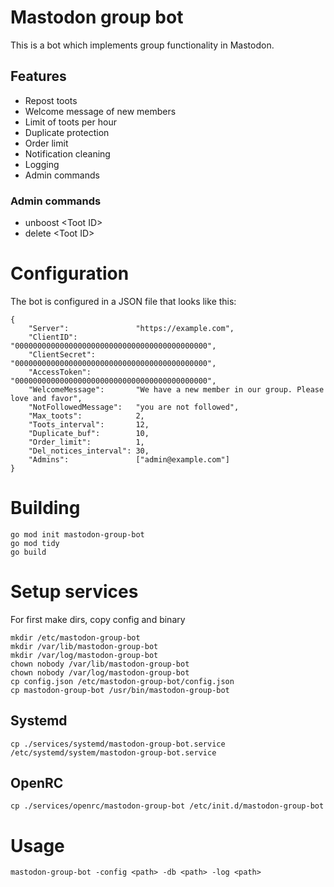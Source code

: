 # Mastodon group bot

This is a bot which implements group functionality in Mastodon.

## Features

* Repost toots
* Welcome message of new members
* Limit of toots per hour
* Duplicate protection
* Order limit
* Notification cleaning
* Logging
* Admin commands

### Admin commands

* unboost \<Toot ID>
* delete  \<Toot ID>

# Configuration

The bot is configured in a JSON file that looks like this:
```
{
    "Server":               "https://example.com",
    "ClientID":             "0000000000000000000000000000000000000000000",
    "ClientSecret":         "0000000000000000000000000000000000000000000",
    "AccessToken":          "0000000000000000000000000000000000000000000",
    "WelcomeMessage":       "We have a new member in our group. Please love and favor",
    "NotFollowedMessage":   "you are not followed",
    "Max_toots":            2,
    "Toots_interval":       12,
    "Duplicate_buf":        10,
    "Order_limit":          1,
    "Del_notices_interval": 30,
    "Admins":               ["admin@example.com"]
}
```

# Building

```
go mod init mastodon-group-bot
go mod tidy
go build
```

# Setup services

For first make dirs, copy config and binary
```
mkdir /etc/mastodon-group-bot
mkdir /var/lib/mastodon-group-bot
mkdir /var/log/mastodon-group-bot
chown nobody /var/lib/mastodon-group-bot
chown nobody /var/log/mastodon-group-bot
cp config.json /etc/mastodon-group-bot/config.json
cp mastodon-group-bot /usr/bin/mastodon-group-bot
```

## Systemd

```
cp ./services/systemd/mastodon-group-bot.service /etc/systemd/system/mastodon-group-bot.service
```

## OpenRC

```
cp ./services/openrc/mastodon-group-bot /etc/init.d/mastodon-group-bot
```

# Usage

```
mastodon-group-bot -config <path> -db <path> -log <path>
```